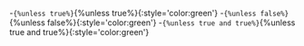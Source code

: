 -`{%unless true%}`{%unless true%}{:style='color:green'}
-`{%unless false%}`{%unless false%}{:style='color:green'}
-`{%unless true and true%}`{%unless true and true%}{:style='color:green'}
